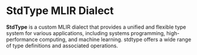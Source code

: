 # StdType MLIR Dialect

**StdType** is a custom MLIR dialect that provides a unified and flexible type system for various applications, including systems programming, high-performance computing, and 
machine learning. stdtype offers a wide range of type definitions and associated operations.
